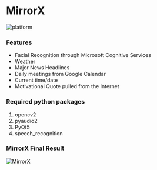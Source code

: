 # MirrorX

![platform](https://img.shields.io/badge/python-3.4-green.svg)

### Features
 * Facial Recognition through Microsoft Cognitive Services
 * Weather 
 * Major News Headlines
 * Daily meetings from Google Calendar
 * Current time/date
 * Motivational Quote pulled from the Internet

### Required python packages
1.  opencv2
2.  pyaudio2
3.  PyQt5
4.  speech_recognition

### MirrorX Final Result
![MirrorX](../master/images/finalResult.jpg) 
